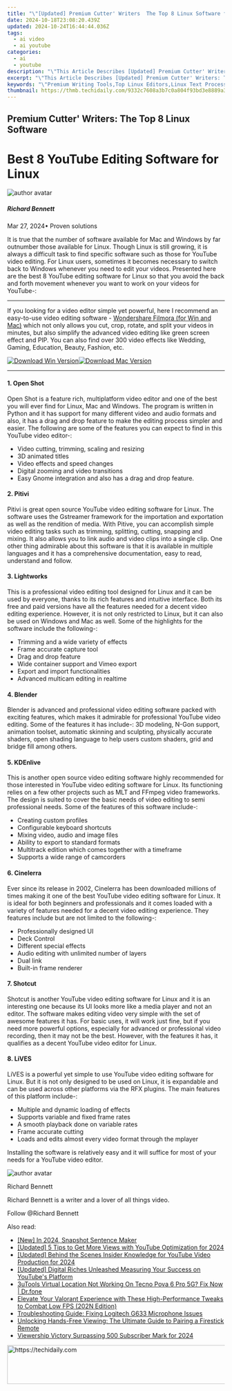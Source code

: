 ```yaml
---
title: "\"[Updated] Premium Cutter' Writers  The Top 8 Linux Software for 2024\""
date: 2024-10-18T23:08:20.439Z
updated: 2024-10-24T16:44:44.036Z
tags:
  - ai video
  - ai youtube
categories:
  - ai
  - youtube
description: "\"This Article Describes [Updated] Premium Cutter' Writers: The Top 8 Linux Software for 2024\""
excerpt: "\"This Article Describes [Updated] Premium Cutter' Writers: The Top 8 Linux Software for 2024\""
keywords: "\"Premium Writing Tools,Top Linux Editors,Linux Text Processing,Best Linux Code Editors,High-Quality Linux Writer,Leading Linux Cutting Software,Excellent Linux Word Processor\""
thumbnail: https://thmb.techidaily.com/9332c7608a3b7c0a804f93bd3e8889a390304fedee62792e7be872d16bace959.jpg
---
```


## Premium Cutter' Writers: The Top 8 Linux Software

# Best 8 YouTube Editing Software for Linux

![author avatar](https://images.wondershare.com/filmora/article-images/richard-bennett.jpg)

##### Richard Bennett

 Mar 27, 2024• Proven solutions

 It is true that the number of software available for Mac and Windows by far outnumber those available for Linux. Though Linux is still growing, it is always a difficult task to find specific software such as those for YouTube video editing. For Linux users, sometimes it becomes necessary to switch back to Windows whenever you need to edit your videos. Presented here are the best 8 YouTube editing software for Linux so that you avoid the back and forth movement whenever you want to work on your videos for YouTube-:

---

 If you looking for a video editor simple yet powerful, here I recommend an easy-to-use video editing software - [Wondershare Filmora (for Win and Mac)](https://tools.techidaily.com/wondershare/filmora/download/) which not only allows you cut, crop, rotate, and split your videos in minutes, but also simplify the advanced video editing like green screen effect and PIP. You can also find over 300 video effects like Wedding, Gaming, Education, Beauty, Fashion, etc.

[![Download Win Version](https://images.wondershare.com/filmora/guide/download-btn-win.jpg)](https://tools.techidaily.com/wondershare/filmora/download/)[![Download Mac Version](https://images.wondershare.com/filmora/guide/download-btn-mac.jpg)](https://tools.techidaily.com/wondershare/filmora/download/)

---

#### 1\.  Open Shot

 Open Shot is a feature rich, multiplatform video editor and one of the best you will ever find for Linux, Mac and Windows. The program is written in Python and it has support for many different video and audio formats and also, it has a drag and drop feature to make the editing process simpler and easier. The following are some of the features you can expect to find in this YouTube video editor-:

* Video cutting, trimming, scaling and resizing
* 3D animated titles
* Video effects and speed changes
* Digital zooming and video transitions
* Easy Gnome integration and also has a drag and drop feature.

#### 2\.  Pitivi

 Pitivi is great open source YouTube video editing software for Linux. The software uses the Gstreamer framework for the importation and exportation as well as the rendition of media. With Pitive, you can accomplish simple video editing tasks such as trimming, splitting, cutting, snapping and mixing. It also allows you to link audio and video clips into a single clip. One other thing admirable about this software is that it is available in multiple languages and it has a comprehensive documentation, easy to read, understand and follow.

#### 3\.  Lightworks

 This is a professional video editing tool designed for Linux and it can be used by everyone, thanks to its rich features and intuitive interface. Both its free and paid versions have all the features needed for a decent video editing experience. However, it is not only restricted to Linux, but it can also be used on Windows and Mac as well. Some of the highlights for the software include the following-:

* Trimming and a wide variety of effects
* Frame accurate capture tool
* Drag and drop feature
* Wide container support and Vimeo export
* Export and import functionalities
* Advanced multicam editing in realtime

#### 4\.  Blender

 Blender is advanced and professional video editing software packed with exciting features, which makes it admirable for professional YouTube video editing. Some of the features it has include-: 3D modeling, N-Gon support, animation toolset, automatic skinning and sculpting, physically accurate shaders, open shading language to help users custom shaders, grid and bridge fill among others.

#### 5\.  KDEnlive

 This is another open source video editing software highly recommended for those interested in YouTube video editing software for Linux. Its functioning relies on a few other projects such as MLT and FFmpeg video frameworks. The design is suited to cover the basic needs of video editing to semi professional needs. Some of the features of this software include-:

* Creating custom profiles
* Configurable keyboard shortcuts
* Mixing video, audio and image files
* Ability to export to standard formats
* Multitrack edition which comes together with a timeframe
* Supports a wide range of camcorders

#### 6\.  Cinelerra

 Ever since its release in 2002, Cinelerra has been downloaded millions of times making it one of the best YouTube video editing software for Linux. It is ideal for both beginners and professionals and it comes loaded with a variety of features needed for a decent video editing experience. They features include but are not limited to the following-:

* Professionally designed UI
* Deck Control
* Different special effects
* Audio editing with unlimited number of layers
* Dual link
* Built-in frame renderer

#### 7\.  Shotcut

 Shotcut is another YouTube video editing software for Linux and it is an interesting one because its UI looks more like a media player and not an editor. The software makes editing video very simple with the set of awesome features it has. For basic uses, it will work just fine, but if you need more powerful options, especially for advanced or professional video recording, then it may not be the best. However, with the features it has, it qualifies as a decent YouTube video editor for Linux.

#### 8. LiVES

 LiVES is a powerful yet simple to use YouTube video editing software for Linux. But it is not only designed to be used on Linux, it is expandable and can be used across other platforms via the RFX plugins. The main features of this platform include-:

* Multiple and dynamic loading of effects
* Supports variable and fixed frame rates
* A smooth playback done on variable rates
* Frame accurate cutting
* Loads and edits almost every video format through the mplayer

 Installing the software is relatively easy and it will suffice for most of your needs for a YouTube video editor.

![author avatar](https://images.wondershare.com/filmora/article-images/richard-bennett.jpg)

Richard Bennett

Richard Bennett is a writer and a lover of all things video.

Follow @Richard Bennett

<ins class="adsbygoogle"
     style="display:block"
     data-ad-format="autorelaxed"
     data-ad-client="ca-pub-7571918770474297"
     data-ad-slot="1223367746"></ins>

<ins class="adsbygoogle"
     style="display:block"
     data-ad-client="ca-pub-7571918770474297"
     data-ad-slot="8358498916"
     data-ad-format="auto"
     data-full-width-responsive="true"></ins>

<span class="atpl-alsoreadstyle">Also read:</span>
<div><ul>
<li><a href="https://youtube-tips.techidaily.com/n-2024-snapshot-sentence-maker/"><u>[New] In 2024, Snapshot Sentence Maker</u></a></li>
<li><a href="https://youtube-webster.techidaily.com/ed-5-tips-to-get-more-views-with-youtube-optimization-for-2024/"><u>[Updated] 5 Tips to Get More Views with YouTube Optimization for 2024</u></a></li>
<li><a href="https://youtube-webster.techidaily.com/ed-behind-the-scenes-insider-knowledge-for-youtube-video-production-for-2024/"><u>[Updated] Behind the Scenes Insider Knowledge for YouTube Video Production for 2024</u></a></li>
<li><a href="https://youtube-webster.techidaily.com/ed-digital-riches-unleashed-measuring-your-success-on-youtubes-platform/"><u>[Updated] Digital Riches Unleashed Measuring Your Success on YouTube's Platform</u></a></li>
<li><a href="https://location-fake.techidaily.com/3utools-virtual-location-not-working-on-tecno-pova-6-pro-5g-fix-now-drfone-by-drfone-virtual-android/"><u>3uTools Virtual Location Not Working On Tecno Pova 6 Pro 5G? Fix Now | Dr.fone</u></a></li>
<li><a href="https://win-solutions.techidaily.com/elevate-your-valorant-experience-with-these-high-performance-tweaks-to-combat-low-fps-202n-edition/"><u>Elevate Your Valorant Experience with These High-Performance Tweaks to Combat Low FPS (202N Edition)</u></a></li>
<li><a href="https://sound-issues.techidaily.com/troubleshooting-guide-fixing-logitech-g633-microphone-issues/"><u>Troubleshooting Guide: Fixing Logitech G633 Microphone Issues</u></a></li>
<li><a href="https://techtrends.techidaily.com/unlocking-hands-free-viewing-the-ultimate-guide-to-pairing-a-firestick-remote/"><u>Unlocking Hands-Free Viewing: The Ultimate Guide to Pairing a Firestick Remote</u></a></li>
<li><a href="https://youtube-webster.techidaily.com/rship-victory-surpassing-500-subscriber-mark-for-2024/"><u>Viewership Victory Surpassing 500 Subscriber Mark for 2024</u></a></li>
</ul></div>

<!-- affiliate ads begin -->
<a href="https://appsumo.8odi.net/c/5597632/2144282/7443" target="_top" id="2144282">
  <img src="//a.impactradius-go.com/display-ad/7443-2144282" border="0" alt="https://techidaily.com" width="728" height="90"/>
</a>
<img height="0" width="0" src="https://appsumo.8odi.net/i/5597632/2144282/7443" style="position:absolute;visibility:hidden;" border="0" />
<!-- affiliate ads end -->

